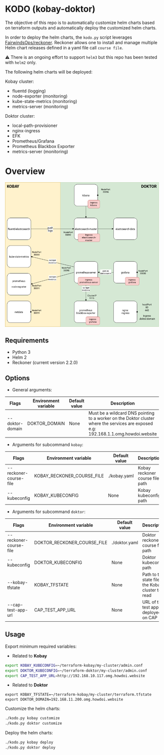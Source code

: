 # KODO (kobay-doktor)

The objective of this repo is to automatically customize
helm charts based on terraform outputs and automatically
deploy the customized helm charts.

In order to deploy the helm charts, the `kodo.py` script
leverages [FairwindsOps/reckoner](https://github.com/FairwindsOps/reckoner).
Reckoner allows one to install and manage multiple Helm
chart releases defined in a yaml file call `course file`.

:warning: There is an ongoing effort to support `helm3` but this repo
has been tested with `helm2` only.

The following helm charts will be deployed:

Kobay cluster:
* fluentd (logging)
* node-exporter (monitoring)
* kube-state-metrics (monitoring)
* metrics-server (monitoring)

Doktor cluster:
* local-path-provisioner
* nginx-ingress
* EFK
* Prometheus/Grafana
* Prometheus Blackbox Exporter
* metrics-server (monitoring)


# Overview

![](overview.png)


## Requirements

* Python 3
* Helm 2
* Reckoner (current version 2.2.0)


## Options

* General arguments:

Flags	|	Environment variable	|	Default value	|	Description
---	|	---	|	---	|	---
--doktor-domain	|	DOKTOR_DOMAIN	|	None	|	Must be a wildcard DNS pointing to a worker on the Doktor cluster where the services are exposed e.g: 192.168.1.1.omg.howdoi.website


* Arguments for subcommand `kobay`:

Flags	|	Environment variable	|	Default value	|	Description
---	|	---	|	---	|	---
--reckoner-course-file	|	KOBAY_RECKONER_COURSE_FILE	|	./kobay.yaml	|	Kobay reckoner course file path
--kubeconfig	|	KOBAY_KUBECONFIG	|	None	|	Kobay kubeconfig path


* Arguments for subcommand `doktor`:

Flags	|	Environment variable	|	Default value	|	Description
---	|	---	|	---	|	---
--reckoner-course-file	|	DOKTOR_RECKONER_COURSE_FILE	|	./doktor.yaml	|	Doktor reckoner course file path
--kubeconfig	|	DOKTOR_KUBECONFIG	|	None	|	Doktor kubeconfig path
--kobay-tfstate	|	KOBAY_TFSTATE	|	None	|	Path to the state file of the Kobay cluster to read
--cap-test-app-url	|	CAP_TEST_APP_URL	|	None	|	URL of the test app deployed on CAP


## Usage

Export minimum required variables:

* Related to **Kobay**

```bash
export KOBAY_KUBECONFIG=~/terraform-kobay/my-cluster/admin.conf
export DOKTOR_KUBECONFIG=~/terraform-doktor/my-cluster/admin.conf
export CAP_TEST_APP_URL=http://192.168.10.117.omg.howdoi.website
```

* Related to **Doktor**

```
export KOBAY_TFSTATE=~/terraform-kobay/my-cluster/terraform.tfstate
export DOKTOR_DOMAIN=192.168.11.200.omg.howdoi.website
```


Customize the helm charts:

```bash
./kodo.py kobay customize
./kodo.py doktor customize
```


Deploy the helm charts:

```bash
./kodo.py kobay deploy
./kodo.py doktor deploy
```
